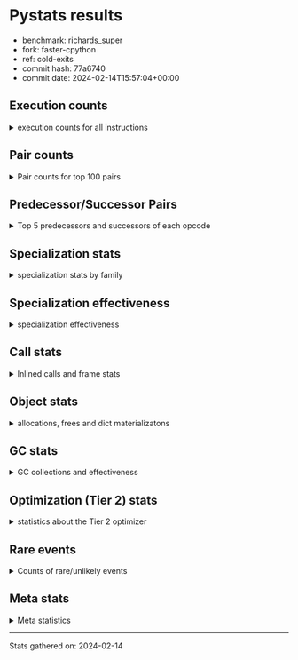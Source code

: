
# Pystats results

- benchmark: richards_super
- fork: faster-cpython
- ref: cold-exits
- commit hash: 77a6740
- commit date: 2024-02-14T15:57:04+00:00

## Execution counts

<details>
<summary> execution counts for all instructions </summary>

|Name | Count | Self | Cumulative | Miss ratio | 
|---|---:|---:|---:|---:|
| LOAD_FAST | 260,565,240 | 23.5% | 23.5% |  |
| LOAD_ATTR_INSTANCE_VALUE | 95,806,260 | 8.6% | 32.1% | 24.4% |
| RETURN_VALUE | 72,656,880 | 6.6% | 38.7% |  |
| STORE_ATTR_INSTANCE_VALUE | 69,097,100 | 6.2% | 44.9% | 22.7% |
| STORE_FAST | 59,137,040 | 5.3% | 50.2% |  |
| LOAD_CONST | 52,529,200 | 4.7% | 55.0% |  |
| CALL_PY_EXACT_ARGS | 49,556,400 | 4.5% | 59.4% | 14.1% |
| RESUME_CHECK | 49,428,660 | 4.5% | 63.9% | 0.0% |
| LOAD_FAST_LOAD_FAST | 41,521,760 | 3.7% | 67.6% |  |
| LOAD_ATTR_METHOD_WITH_VALUES | 39,126,780 | 3.5% | 71.2% | 31.2% |
| TO_BOOL_BOOL | 35,256,480 | 3.2% | 74.3% |  |
| POP_JUMP_IF_NOT_NONE | 30,754,880 | 2.8% | 77.1% |  |
| LOAD_GLOBAL_MODULE | 30,724,060 | 2.8% | 79.9% |  |
| POP_JUMP_IF_FALSE | 25,038,220 | 2.3% | 82.1% |  |
| ENTER_EXECUTOR | 23,606,980 | 2.1% | 84.3% |  |
| LOAD_GLOBAL_BUILTIN | 21,053,720 | 1.9% | 86.2% |  |
| POP_TOP | 17,471,420 | 1.6% | 87.8% |  |
| POP_JUMP_IF_NONE | 15,922,800 | 1.4% | 89.2% |  |
| COMPARE_OP_INT | 13,016,100 | 1.2% | 90.4% |  |
| RETURN_CONST | 10,531,840 | 0.9% | 91.3% |  |
| LOAD_DEREF | 10,527,520 | 0.9% | 92.3% |  |
| COPY_FREE_VARS | 10,527,440 | 0.9% | 93.2% |  |
| POP_JUMP_IF_TRUE | 10,527,340 | 0.9% | 94.2% |  |
| LOAD_SUPER_ATTR_METHOD | 10,527,200 | 0.9% | 95.1% |  |
| CALL_ISINSTANCE | 10,526,320 | 0.9% | 96.1% |  |
| COPY | 7,986,360 | 0.7% | 96.8% |  |
| SWAP | 7,980,560 | 0.7% | 97.5% |  |
| BINARY_OP_ADD_INT | 7,412,020 | 0.7% | 98.2% |  |
| BINARY_SUBSCR_LIST_INT | 6,807,160 | 0.6% | 98.8% |  |
| JUMP_FORWARD | 4,279,760 | 0.4% | 99.2% |  |
| BINARY_OP | 4,001,820 | 0.4% | 99.5% |  |
| BINARY_OP_SUBTRACT_INT | 1,944,640 | 0.2% | 99.7% |  |
| NOP | 1,859,120 | 0.2% | 99.9% |  |
| FOR_ITER_RANGE | 745,380 | 0.1% | 99.9% |  |
| GET_ITER | 372,560 | 0.0% | 100.0% |  |
| STORE_SUBSCR_LIST_INT | 345,600 | 0.0% | 100.0% |  |
| STORE_ATTR | 4,880 | 0.0% | 100.0% |  |
| LOAD_ATTR | 3,680 | 0.0% | 100.0% |  |
| LOAD_GLOBAL | 3,680 | 0.0% | 100.0% |  |
| EXIT_INIT_CHECK | 3,640 | 0.0% | 100.0% |  |
| CALL_ALLOC_AND_ENTER_INIT | 3,640 | 0.0% | 100.0% |  |
| CALL | 3,540 | 0.0% | 100.0% |  |
| UNARY_NOT | 2,640 | 0.0% | 100.0% |  |
| BUILD_LIST | 1,280 | 0.0% | 100.0% |  |
| JUMP_BACKWARD | 1,000 | 0.0% | 100.0% |  |
| RESUME | 760 | 0.0% | 100.0% | 2.6% |
| INTERPRETER_EXIT | 680 | 0.0% | 100.0% |  |
| TO_BOOL | 600 | 0.0% | 100.0% |  |
| PUSH_NULL | 480 | 0.0% | 100.0% |  |
| EXTENDED_ARG | 480 | 0.0% | 100.0% |  |
| COMPARE_OP | 440 | 0.0% | 100.0% |  |
| LOAD_SUPER_ATTR | 320 | 0.0% | 100.0% |  |
| CALL_BUILTIN_CLASS | 200 | 0.0% | 100.0% |  |
| FOR_ITER | 120 | 0.0% | 100.0% |  |
| LOAD_ATTR_MODULE | 120 | 0.0% | 100.0% |  |
| BINARY_SUBSCR | 80 | 0.0% | 100.0% |  |
| STORE_SUBSCR | 80 | 0.0% | 100.0% |  |
| CALL_FUNCTION_EX | 80 | 0.0% | 100.0% |  |
| BINARY_OP_SUBTRACT_FLOAT | 60 | 0.0% | 100.0% |  |


</details>

## Pair counts

<details>
<summary> Pair counts for top 100 pairs </summary>

|Pair | Count | Self | Cumulative | 
|---|---:|---:|---:|
| LOAD_FAST LOAD_ATTR_INSTANCE_VALUE | 61,953,020 | 5.6% | 5.6% |
| LOAD_FAST STORE_ATTR_INSTANCE_VALUE | 44,072,280 | 4.0% | 9.6% |
| STORE_FAST LOAD_FAST | 42,916,240 | 3.9% | 13.4% |
| STORE_ATTR_INSTANCE_VALUE LOAD_FAST | 40,645,900 | 3.7% | 17.1% |
| CALL_PY_EXACT_ARGS RESUME_CHECK | 38,897,760 | 3.5% | 20.6% |
| LOAD_FAST LOAD_ATTR_METHOD_WITH_VALUES | 38,894,480 | 3.5% | 24.1% |
| LOAD_CONST LOAD_FAST | 29,136,280 | 2.6% | 26.7% |
| POP_JUMP_IF_NOT_NONE LOAD_FAST | 25,419,040 | 2.3% | 29.0% |
| RETURN_VALUE RETURN_VALUE | 24,772,160 | 2.2% | 31.3% |
| LOAD_FAST POP_JUMP_IF_NOT_NONE | 23,315,520 | 2.1% | 33.4% |
| RETURN_VALUE TO_BOOL_BOOL | 23,232,920 | 2.1% | 35.5% |
| RESUME_CHECK LOAD_FAST | 21,431,600 | 1.9% | 37.4% |
| LOAD_FAST RETURN_VALUE | 21,297,360 | 1.9% | 39.3% |
| LOAD_ATTR_INSTANCE_VALUE LOAD_FAST | 20,414,220 | 1.8% | 41.1% |
| LOAD_ATTR_INSTANCE_VALUE STORE_FAST | 18,217,500 | 1.6% | 42.8% |
| LOAD_ATTR_INSTANCE_VALUE CALL_PY_EXACT_ARGS | 17,463,800 | 1.6% | 44.4% |
| LOAD_FAST_LOAD_FAST STORE_ATTR_INSTANCE_VALUE | 16,746,520 | 1.5% | 45.9% |
| LOAD_FAST POP_JUMP_IF_NONE | 15,922,800 | 1.4% | 47.3% |
| RETURN_VALUE STORE_FAST | 15,846,720 | 1.4% | 48.7% |
| POP_JUMP_IF_FALSE LOAD_FAST | 15,621,540 | 1.4% | 50.1% |
| STORE_ATTR_INSTANCE_VALUE LOAD_CONST | 15,387,440 | 1.4% | 51.5% |
| LOAD_ATTR_METHOD_WITH_VALUES LOAD_FAST_LOAD_FAST | 14,245,720 | 1.3% | 52.8% |
| LOAD_FAST_LOAD_FAST CALL_PY_EXACT_ARGS | 14,245,680 | 1.3% | 54.1% |
| LOAD_ATTR_METHOD_WITH_VALUES LOAD_FAST | 14,116,900 | 1.3% | 55.4% |
| LOAD_FAST LOAD_GLOBAL_MODULE | 13,778,720 | 1.2% | 56.6% |
| ENTER_EXECUTOR RETURN_VALUE | 13,647,600 | 1.2% | 57.8% |
| POP_TOP LOAD_FAST | 13,376,780 | 1.2% | 59.1% |
| COMPARE_OP_INT POP_JUMP_IF_FALSE | 13,016,100 | 1.2% | 60.2% |
| LOAD_ATTR_INSTANCE_VALUE RETURN_VALUE | 12,932,920 | 1.2% | 61.4% |
| TO_BOOL_BOOL ENTER_EXECUTOR | 12,705,500 | 1.1% | 62.5% |
| LOAD_ATTR_INSTANCE_VALUE LOAD_CONST | 12,351,780 | 1.1% | 63.7% |
| LOAD_FAST STORE_FAST | 12,201,120 | 1.1% | 64.8% |
| TO_BOOL_BOOL POP_JUMP_IF_FALSE | 12,021,140 | 1.1% | 65.8% |
| RESUME_CHECK LOAD_CONST | 10,660,440 | 1.0% | 66.8% |
| STORE_ATTR_INSTANCE_VALUE RETURN_CONST | 10,530,200 | 0.9% | 67.7% |
| RESUME_CHECK LOAD_FAST_LOAD_FAST | 10,527,640 | 0.9% | 68.7% |
| RETURN_CONST POP_TOP | 10,527,520 | 0.9% | 69.6% |
| LOAD_DEREF LOAD_FAST | 10,527,360 | 0.9% | 70.6% |
| COPY_FREE_VARS RESUME_CHECK | 10,527,260 | 0.9% | 71.5% |
| POP_JUMP_IF_NONE ENTER_EXECUTOR | 10,527,240 | 0.9% | 72.5% |
| TO_BOOL_BOOL POP_JUMP_IF_TRUE | 10,527,240 | 0.9% | 73.4% |
| LOAD_GLOBAL_BUILTIN LOAD_DEREF | 10,527,200 | 0.9% | 74.4% |
| LOAD_SUPER_ATTR_METHOD LOAD_FAST_LOAD_FAST | 10,527,060 | 0.9% | 75.3% |
| LOAD_FAST LOAD_SUPER_ATTR_METHOD | 10,527,040 | 0.9% | 76.3% |
| LOAD_GLOBAL_BUILTIN LOAD_FAST | 10,526,520 | 0.9% | 77.2% |
| CALL_PY_EXACT_ARGS COPY_FREE_VARS | 10,526,380 | 0.9% | 78.2% |
| LOAD_FAST_LOAD_FAST LOAD_ATTR_INSTANCE_VALUE | 10,526,360 | 0.9% | 79.1% |
| POP_JUMP_IF_TRUE LOAD_GLOBAL_BUILTIN | 10,526,240 | 0.9% | 80.1% |
| STORE_FAST LOAD_GLOBAL_BUILTIN | 10,526,240 | 0.9% | 81.0% |
| CALL_ISINSTANCE TO_BOOL_BOOL | 10,526,240 | 0.9% | 82.0% |
| LOAD_GLOBAL_MODULE CALL_ISINSTANCE | 10,526,240 | 0.9% | 82.9% |
| ENTER_EXECUTOR LOAD_ATTR_INSTANCE_VALUE | 9,583,060 | 0.9% | 83.8% |
| LOAD_ATTR_METHOD_WITH_VALUES CALL_PY_EXACT_ARGS | 8,933,980 | 0.8% | 84.6% |
| COPY LOAD_ATTR_INSTANCE_VALUE | 7,980,360 | 0.7% | 85.3% |
| SWAP STORE_ATTR_INSTANCE_VALUE | 7,980,360 | 0.7% | 86.0% |
| LOAD_ATTR_INSTANCE_VALUE POP_JUMP_IF_NOT_NONE | 7,439,320 | 0.7% | 86.7% |
| LOAD_FAST CALL_PY_EXACT_ARGS | 7,179,920 | 0.6% | 87.4% |
| LOAD_CONST BINARY_OP_ADD_INT | 7,067,280 | 0.6% | 88.0% |
| RETURN_VALUE POP_TOP | 6,939,080 | 0.6% | 88.6% |
| RESUME_CHECK LOAD_GLOBAL_MODULE | 6,807,840 | 0.6% | 89.2% |
| LOAD_FAST BINARY_SUBSCR_LIST_INT | 6,807,120 | 0.6% | 89.8% |
| POP_JUMP_IF_FALSE LOAD_CONST | 6,806,700 | 0.6% | 90.5% |
| LOAD_CONST STORE_FAST | 6,806,560 | 0.6% | 91.1% |
| BINARY_OP_ADD_INT SWAP | 5,579,380 | 0.5% | 91.6% |
| LOAD_GLOBAL_MODULE COMPARE_OP_INT | 5,482,120 | 0.5% | 92.1% |
| LOAD_GLOBAL_MODULE LOAD_ATTR_INSTANCE_VALUE | 5,321,360 | 0.5% | 92.6% |
| BINARY_SUBSCR_LIST_INT STORE_FAST | 5,319,180 | 0.5% | 93.0% |
| LOAD_GLOBAL_MODULE COPY | 5,206,840 | 0.5% | 93.5% |
| JUMP_FORWARD LOAD_FAST | 4,093,520 | 0.4% | 93.9% |
| POP_TOP JUMP_FORWARD | 4,092,320 | 0.4% | 94.2% |
| LOAD_CONST BINARY_OP | 3,998,640 | 0.4% | 94.6% |
| LOAD_ATTR_INSTANCE_VALUE COMPARE_OP_INT | 3,961,200 | 0.4% | 95.0% |
| POP_JUMP_IF_NOT_NONE LOAD_FAST_LOAD_FAST | 3,848,800 | 0.3% | 95.3% |
| POP_JUMP_IF_NONE LOAD_FAST | 3,774,720 | 0.3% | 95.6% |
| STORE_FAST LOAD_GLOBAL_MODULE | 3,720,400 | 0.3% | 96.0% |
| LOAD_CONST COMPARE_OP_INT | 3,572,560 | 0.3% | 96.3% |
| LOAD_FAST COPY | 2,773,680 | 0.3% | 96.6% |
| BINARY_OP LOAD_CONST | 2,398,580 | 0.2% | 96.8% |
| LOAD_ATTR_INSTANCE_VALUE LOAD_GLOBAL_MODULE | 2,232,560 | 0.2% | 97.0% |
| LOAD_CONST BINARY_OP_SUBTRACT_INT | 1,944,600 | 0.2% | 97.1% |
| RETURN_VALUE LOAD_FAST | 1,863,200 | 0.2% | 97.3% |
| STORE_ATTR_INSTANCE_VALUE LOAD_GLOBAL_MODULE | 1,860,300 | 0.2% | 97.5% |
| NOP LOAD_FAST | 1,859,040 | 0.2% | 97.6% |
| POP_JUMP_IF_FALSE NOP | 1,859,040 | 0.2% | 97.8% |
| POP_JUMP_IF_NONE LOAD_FAST_LOAD_FAST | 1,620,320 | 0.1% | 98.0% |
| STORE_FAST LOAD_CONST | 1,600,000 | 0.1% | 98.1% |
| BINARY_OP_SUBTRACT_INT SWAP | 1,599,980 | 0.1% | 98.2% |
| LOAD_GLOBAL_MODULE CALL_PY_EXACT_ARGS | 1,599,880 | 0.1% | 98.4% |
| LOAD_ATTR_METHOD_WITH_VALUES LOAD_GLOBAL_MODULE | 1,599,760 | 0.1% | 98.5% |
| LOAD_GLOBAL_MODULE TO_BOOL_BOOL | 1,488,820 | 0.1% | 98.7% |
| LOAD_FAST LOAD_CONST | 1,488,400 | 0.1% | 98.8% |
| BINARY_OP_ADD_INT LOAD_FAST | 1,487,980 | 0.1% | 98.9% |
| BINARY_SUBSCR_LIST_INT LOAD_FAST | 1,487,980 | 0.1% | 99.1% |
| POP_JUMP_IF_NOT_NONE LOAD_CONST | 1,487,040 | 0.1% | 99.2% |
| BINARY_OP SWAP | 801,200 | 0.1% | 99.3% |
| BINARY_OP LOAD_FAST | 800,040 | 0.1% | 99.4% |
| POP_JUMP_IF_FALSE LOAD_GLOBAL_MODULE | 717,460 | 0.1% | 99.4% |
| LOAD_ATTR_INSTANCE_VALUE LOAD_ATTR_INSTANCE_VALUE | 441,000 | 0.0% | 99.5% |
| STORE_ATTR_INSTANCE_VALUE LOAD_FAST_LOAD_FAST | 377,780 | 0.0% | 99.5% |
| FOR_ITER_RANGE STORE_FAST | 372,820 | 0.0% | 99.5% |


</details>

## Predecessor/Successor Pairs

<details>
<summary> Top 5 predecessors and successors of each opcode </summary>

### CACHE

<details>
<summary> Successors and predecessors for CACHE </summary>

|Successors | Count | Percentage | 
|---|---:|---:|
| RESUME_CHECK | 420 | 61.8% |
| RESUME | 140 | 20.6% |
| COPY_FREE_VARS | 120 | 17.6% |


</details>

### BINARY_SUBSCR

<details>
<summary> Successors and predecessors for BINARY_SUBSCR </summary>

|Predecessors | Count | Percentage | 
|---|---:|---:|
| LOAD_FAST | 80 | 100.0% |

|Successors | Count | Percentage | 
|---|---:|---:|
| BINARY_SUBSCR_LIST_INT | 40 | 50.0% |
| LOAD_FAST | 20 | 25.0% |
| STORE_FAST | 20 | 25.0% |


</details>

### EXIT_INIT_CHECK

<details>
<summary> Successors and predecessors for EXIT_INIT_CHECK </summary>

|Predecessors | Count | Percentage | 
|---|---:|---:|
| RETURN_CONST | 3,640 | 100.0% |

|Successors | Count | Percentage | 
|---|---:|---:|
| RETURN_VALUE | 3,640 | 100.0% |


</details>

### GET_ITER

<details>
<summary> Successors and predecessors for GET_ITER </summary>

|Predecessors | Count | Percentage | 
|---|---:|---:|
| LOAD_GLOBAL_MODULE | 372,300 | 99.9% |
| CALL_BUILTIN_CLASS | 140 | 0.0% |
| LOAD_FAST | 80 | 0.0% |
| CALL | 20 | 0.0% |
| LOAD_GLOBAL | 20 | 0.0% |

|Successors | Count | Percentage | 
|---|---:|---:|
| FOR_ITER_RANGE | 372,360 | 99.9% |
| EXTENDED_ARG | 160 | 0.0% |
| FOR_ITER | 40 | 0.0% |


</details>

### INTERPRETER_EXIT

<details>
<summary> Successors and predecessors for INTERPRETER_EXIT </summary>

|Predecessors | Count | Percentage | 
|---|---:|---:|
| RETURN_CONST | 680 | 100.0% |


</details>

### NOP

<details>
<summary> Successors and predecessors for NOP </summary>

|Predecessors | Count | Percentage | 
|---|---:|---:|
| POP_JUMP_IF_FALSE | 1,859,040 | 100.0% |
| POP_TOP | 80 | 0.0% |

|Successors | Count | Percentage | 
|---|---:|---:|
| LOAD_FAST | 1,859,040 | 100.0% |
| LOAD_DEREF | 80 | 0.0% |


</details>

### POP_TOP

<details>
<summary> Successors and predecessors for POP_TOP </summary>

|Predecessors | Count | Percentage | 
|---|---:|---:|
| RETURN_CONST | 10,527,520 | 60.3% |
| RETURN_VALUE | 6,939,080 | 39.7% |
| POP_JUMP_IF_FALSE | 3,240 | 0.0% |
| POP_JUMP_IF_TRUE | 920 | 0.0% |
| CALL | 360 | 0.0% |

|Successors | Count | Percentage | 
|---|---:|---:|
| LOAD_FAST | 13,376,780 | 76.6% |
| JUMP_FORWARD | 4,092,320 | 23.4% |
| RETURN_CONST | 960 | 0.0% |
| LOAD_GLOBAL_MODULE | 720 | 0.0% |
| LOAD_GLOBAL | 240 | 0.0% |


</details>

### PUSH_NULL

<details>
<summary> Successors and predecessors for PUSH_NULL </summary>

|Predecessors | Count | Percentage | 
|---|---:|---:|
| LOAD_FAST | 320 | 66.7% |
| LOAD_DEREF | 80 | 16.7% |
| LOAD_ATTR_MODULE | 60 | 12.5% |
| LOAD_ATTR | 20 | 4.2% |

|Successors | Count | Percentage | 
|---|---:|---:|
| CALL | 400 | 83.3% |
| LOAD_FAST | 80 | 16.7% |


</details>

### RETURN_VALUE

<details>
<summary> Successors and predecessors for RETURN_VALUE </summary>

|Predecessors | Count | Percentage | 
|---|---:|---:|
| RETURN_VALUE | 24,772,160 | 34.1% |
| LOAD_FAST | 21,297,360 | 29.3% |
| ENTER_EXECUTOR | 13,647,600 | 18.8% |
| LOAD_ATTR_INSTANCE_VALUE | 12,932,920 | 17.8% |
| EXIT_INIT_CHECK | 3,640 | 0.0% |

|Successors | Count | Percentage | 
|---|---:|---:|
| RETURN_VALUE | 24,772,160 | 34.1% |
| TO_BOOL_BOOL | 23,232,920 | 32.0% |
| STORE_FAST | 15,846,720 | 21.8% |
| POP_TOP | 6,939,080 | 9.6% |
| LOAD_FAST | 1,863,200 | 2.6% |


</details>

### STORE_SUBSCR

<details>
<summary> Successors and predecessors for STORE_SUBSCR </summary>

|Predecessors | Count | Percentage | 
|---|---:|---:|
| LOAD_FAST | 80 | 100.0% |

|Successors | Count | Percentage | 
|---|---:|---:|
| STORE_SUBSCR_LIST_INT | 40 | 50.0% |
| JUMP_BACKWARD | 20 | 25.0% |
| LOAD_CONST | 20 | 25.0% |


</details>

### TO_BOOL

<details>
<summary> Successors and predecessors for TO_BOOL </summary>

|Predecessors | Count | Percentage | 
|---|---:|---:|
| COPY | 160 | 26.7% |
| RETURN_VALUE | 80 | 13.3% |
| CALL | 80 | 13.3% |
| CALL_ISINSTANCE | 80 | 13.3% |
| LOAD_GLOBAL | 60 | 10.0% |

|Successors | Count | Percentage | 
|---|---:|---:|
| TO_BOOL_BOOL | 300 | 50.0% |
| POP_JUMP_IF_FALSE | 160 | 26.7% |
| POP_JUMP_IF_TRUE | 100 | 16.7% |
| UNARY_NOT | 40 | 6.7% |


</details>

### UNARY_NOT

<details>
<summary> Successors and predecessors for UNARY_NOT </summary>

|Predecessors | Count | Percentage | 
|---|---:|---:|
| TO_BOOL_BOOL | 2,600 | 98.5% |
| TO_BOOL | 40 | 1.5% |

|Successors | Count | Percentage | 
|---|---:|---:|
| RETURN_VALUE | 1,420 | 53.8% |
| COPY | 1,220 | 46.2% |


</details>

### BINARY_OP

<details>
<summary> Successors and predecessors for BINARY_OP </summary>

|Predecessors | Count | Percentage | 
|---|---:|---:|
| LOAD_CONST | 3,998,640 | 99.9% |
| BINARY_OP | 1,820 | 0.0% |
| LOAD_GLOBAL_MODULE | 1,260 | 0.0% |
| LOAD_FAST | 40 | 0.0% |
| LOAD_ATTR | 20 | 0.0% |

|Successors | Count | Percentage | 
|---|---:|---:|
| LOAD_CONST | 2,398,580 | 59.9% |
| SWAP | 801,200 | 20.0% |
| LOAD_FAST | 800,040 | 20.0% |
| BINARY_OP | 1,820 | 0.0% |
| BINARY_OP_ADD_INT | 100 | 0.0% |


</details>

### BUILD_LIST

<details>
<summary> Successors and predecessors for BUILD_LIST </summary>

|Predecessors | Count | Percentage | 
|---|---:|---:|
| LOAD_CONST | 1,280 | 100.0% |

|Successors | Count | Percentage | 
|---|---:|---:|
| LOAD_GLOBAL_MODULE | 1,240 | 96.9% |
| LOAD_GLOBAL | 40 | 3.1% |


</details>

### CALL

<details>
<summary> Successors and predecessors for CALL </summary>

|Predecessors | Count | Percentage | 
|---|---:|---:|
| LOAD_GLOBAL | 540 | 15.3% |
| LOAD_GLOBAL_MODULE | 540 | 15.3% |
| LOAD_ATTR | 500 | 14.1% |
| LOAD_FAST | 480 | 13.6% |
| PUSH_NULL | 400 | 11.3% |

|Successors | Count | Percentage | 
|---|---:|---:|
| CALL_PY_EXACT_ARGS | 880 | 24.9% |
| CALL_ALLOC_AND_ENTER_INIT | 520 | 14.7% |
| RESUME | 440 | 12.4% |
| RESUME_CHECK | 420 | 11.9% |
| POP_TOP | 360 | 10.2% |


</details>

### CALL_FUNCTION_EX

<details>
<summary> Successors and predecessors for CALL_FUNCTION_EX </summary>

|Predecessors | Count | Percentage | 
|---|---:|---:|
| LOAD_FAST | 80 | 100.0% |

|Successors | Count | Percentage | 
|---|---:|---:|
| COPY_FREE_VARS | 80 | 100.0% |


</details>

### COMPARE_OP

<details>
<summary> Successors and predecessors for COMPARE_OP </summary>

|Predecessors | Count | Percentage | 
|---|---:|---:|
| LOAD_CONST | 240 | 54.5% |
| LOAD_GLOBAL | 60 | 13.6% |
| LOAD_GLOBAL_MODULE | 60 | 13.6% |
| LOAD_ATTR | 40 | 9.1% |
| LOAD_ATTR_INSTANCE_VALUE | 40 | 9.1% |

|Successors | Count | Percentage | 
|---|---:|---:|
| POP_JUMP_IF_FALSE | 220 | 50.0% |
| COMPARE_OP_INT | 220 | 50.0% |


</details>

### COPY

<details>
<summary> Successors and predecessors for COPY </summary>

|Predecessors | Count | Percentage | 
|---|---:|---:|
| LOAD_GLOBAL_MODULE | 5,206,840 | 65.2% |
| LOAD_FAST | 2,773,680 | 34.7% |
| LOAD_ATTR_INSTANCE_VALUE | 4,520 | 0.1% |
| UNARY_NOT | 1,220 | 0.0% |
| LOAD_ATTR | 60 | 0.0% |

|Successors | Count | Percentage | 
|---|---:|---:|
| LOAD_ATTR_INSTANCE_VALUE | 7,980,360 | 99.9% |
| TO_BOOL_BOOL | 5,640 | 0.1% |
| LOAD_ATTR | 200 | 0.0% |
| TO_BOOL | 160 | 0.0% |


</details>

### COPY_FREE_VARS

<details>
<summary> Successors and predecessors for COPY_FREE_VARS </summary>

|Predecessors | Count | Percentage | 
|---|---:|---:|
| CALL_PY_EXACT_ARGS | 10,526,380 | 100.0% |
| CALL_ALLOC_AND_ENTER_INIT | 840 | 0.0% |
| CACHE | 120 | 0.0% |
| CALL_FUNCTION_EX | 80 | 0.0% |
| CALL | 20 | 0.0% |

|Successors | Count | Percentage | 
|---|---:|---:|
| RESUME_CHECK | 10,527,260 | 100.0% |
| RESUME | 180 | 0.0% |


</details>

### ENTER_EXECUTOR

<details>
<summary> Successors and predecessors for ENTER_EXECUTOR </summary>

|Predecessors | Count | Percentage | 
|---|---:|---:|
| TO_BOOL_BOOL | 12,705,500 | 53.8% |
| POP_JUMP_IF_NONE | 10,527,240 | 44.6% |
| STORE_SUBSCR_LIST_INT | 344,340 | 1.5% |
| POP_JUMP_IF_FALSE | 28,180 | 0.1% |
| ENTER_EXECUTOR | 1,580 | 0.0% |

|Successors | Count | Percentage | 
|---|---:|---:|
| RETURN_VALUE | 13,647,600 | 57.8% |
| LOAD_ATTR_INSTANCE_VALUE | 9,583,060 | 40.6% |
| FOR_ITER_RANGE | 372,220 | 1.6% |
| ENTER_EXECUTOR | 1,580 | 0.0% |
| LOAD_ATTR_METHOD_WITH_VALUES | 880 | 0.0% |


</details>

### EXTENDED_ARG

<details>
<summary> Successors and predecessors for EXTENDED_ARG </summary>

|Predecessors | Count | Percentage | 
|---|---:|---:|
| GET_ITER | 160 | 33.3% |
| JUMP_BACKWARD | 160 | 33.3% |
| POP_JUMP_IF_FALSE | 160 | 33.3% |

|Successors | Count | Percentage | 
|---|---:|---:|
| FOR_ITER_RANGE | 280 | 58.3% |
| JUMP_BACKWARD | 160 | 33.3% |
| FOR_ITER | 40 | 8.3% |


</details>

### FOR_ITER

<details>
<summary> Successors and predecessors for FOR_ITER </summary>

|Predecessors | Count | Percentage | 
|---|---:|---:|
| GET_ITER | 40 | 33.3% |
| EXTENDED_ARG | 40 | 33.3% |
| JUMP_BACKWARD | 40 | 33.3% |

|Successors | Count | Percentage | 
|---|---:|---:|
| STORE_FAST | 60 | 50.0% |
| FOR_ITER_RANGE | 60 | 50.0% |


</details>

### JUMP_BACKWARD

<details>
<summary> Successors and predecessors for JUMP_BACKWARD </summary>

|Predecessors | Count | Percentage | 
|---|---:|---:|
| POP_JUMP_IF_NONE | 340 | 34.0% |
| STORE_SUBSCR_LIST_INT | 320 | 32.0% |
| POP_TOP | 160 | 16.0% |
| EXTENDED_ARG | 160 | 16.0% |
| STORE_SUBSCR | 20 | 2.0% |

|Successors | Count | Percentage | 
|---|---:|---:|
| FOR_ITER_RANGE | 460 | 46.0% |
| LOAD_GLOBAL_MODULE | 300 | 30.0% |
| EXTENDED_ARG | 160 | 16.0% |
| FOR_ITER | 40 | 4.0% |
| LOAD_GLOBAL | 20 | 2.0% |


</details>

### JUMP_FORWARD

<details>
<summary> Successors and predecessors for JUMP_FORWARD </summary>

|Predecessors | Count | Percentage | 
|---|---:|---:|
| POP_TOP | 4,092,320 | 95.6% |
| STORE_FAST | 187,440 | 4.4% |

|Successors | Count | Percentage | 
|---|---:|---:|
| LOAD_FAST | 4,093,520 | 95.6% |
| LOAD_FAST_LOAD_FAST | 186,240 | 4.4% |


</details>

### LOAD_ATTR

<details>
<summary> Successors and predecessors for LOAD_ATTR </summary>

|Predecessors | Count | Percentage | 
|---|---:|---:|
| LOAD_FAST | 2,880 | 78.3% |
| COPY | 200 | 5.4% |
| LOAD_GLOBAL | 160 | 4.3% |
| LOAD_GLOBAL_MODULE | 160 | 4.3% |
| RETURN_VALUE | 120 | 3.3% |

|Successors | Count | Percentage | 
|---|---:|---:|
| LOAD_ATTR_INSTANCE_VALUE | 1,100 | 29.9% |
| LOAD_ATTR_METHOD_WITH_VALUES | 700 | 19.0% |
| CALL | 500 | 13.6% |
| LOAD_FAST | 440 | 12.0% |
| LOAD_CONST | 220 | 6.0% |


</details>

### LOAD_CONST

<details>
<summary> Successors and predecessors for LOAD_CONST </summary>

|Predecessors | Count | Percentage | 
|---|---:|---:|
| STORE_ATTR_INSTANCE_VALUE | 15,387,440 | 29.3% |
| LOAD_ATTR_INSTANCE_VALUE | 12,351,780 | 23.5% |
| RESUME_CHECK | 10,660,440 | 20.3% |
| POP_JUMP_IF_FALSE | 6,806,700 | 13.0% |
| BINARY_OP | 2,398,580 | 4.6% |

|Successors | Count | Percentage | 
|---|---:|---:|
| LOAD_FAST | 29,136,280 | 55.5% |
| BINARY_OP_ADD_INT | 7,067,280 | 13.5% |
| STORE_FAST | 6,806,560 | 13.0% |
| BINARY_OP | 3,998,640 | 7.6% |
| COMPARE_OP_INT | 3,572,560 | 6.8% |


</details>

### LOAD_DEREF

<details>
<summary> Successors and predecessors for LOAD_DEREF </summary>

|Predecessors | Count | Percentage | 
|---|---:|---:|
| LOAD_GLOBAL_BUILTIN | 10,527,200 | 100.0% |
| LOAD_GLOBAL | 160 | 0.0% |
| NOP | 80 | 0.0% |
| STORE_FAST | 80 | 0.0% |

|Successors | Count | Percentage | 
|---|---:|---:|
| LOAD_FAST | 10,527,360 | 100.0% |
| PUSH_NULL | 80 | 0.0% |
| STORE_FAST | 80 | 0.0% |


</details>

### LOAD_FAST

<details>
<summary> Successors and predecessors for LOAD_FAST </summary>

|Predecessors | Count | Percentage | 
|---|---:|---:|
| STORE_FAST | 42,916,240 | 16.5% |
| STORE_ATTR_INSTANCE_VALUE | 40,645,900 | 15.6% |
| LOAD_CONST | 29,136,280 | 11.2% |
| POP_JUMP_IF_NOT_NONE | 25,419,040 | 9.8% |
| RESUME_CHECK | 21,431,600 | 8.2% |

|Successors | Count | Percentage | 
|---|---:|---:|
| LOAD_ATTR_INSTANCE_VALUE | 61,953,020 | 23.8% |
| STORE_ATTR_INSTANCE_VALUE | 44,072,280 | 16.9% |
| LOAD_ATTR_METHOD_WITH_VALUES | 38,894,480 | 14.9% |
| POP_JUMP_IF_NOT_NONE | 23,315,520 | 8.9% |
| RETURN_VALUE | 21,297,360 | 8.2% |


</details>

### LOAD_FAST_LOAD_FAST

<details>
<summary> Successors and predecessors for LOAD_FAST_LOAD_FAST </summary>

|Predecessors | Count | Percentage | 
|---|---:|---:|
| LOAD_ATTR_METHOD_WITH_VALUES | 14,245,720 | 34.3% |
| RESUME_CHECK | 10,527,640 | 25.4% |
| LOAD_SUPER_ATTR_METHOD | 10,527,060 | 25.4% |
| POP_JUMP_IF_NOT_NONE | 3,848,800 | 9.3% |
| POP_JUMP_IF_NONE | 1,620,320 | 3.9% |

|Successors | Count | Percentage | 
|---|---:|---:|
| STORE_ATTR_INSTANCE_VALUE | 16,746,520 | 40.3% |
| CALL_PY_EXACT_ARGS | 14,245,680 | 34.3% |
| LOAD_ATTR_INSTANCE_VALUE | 10,526,360 | 25.4% |
| STORE_ATTR | 1,320 | 0.0% |
| LOAD_FAST | 800 | 0.0% |


</details>

### LOAD_GLOBAL

<details>
<summary> Successors and predecessors for LOAD_GLOBAL </summary>

|Predecessors | Count | Percentage | 
|---|---:|---:|
| LOAD_FAST | 640 | 17.4% |
| STORE_FAST | 560 | 15.2% |
| RETURN_VALUE | 280 | 7.6% |
| LOAD_CONST | 280 | 7.6% |
| POP_TOP | 240 | 6.5% |

|Successors | Count | Percentage | 
|---|---:|---:|
| LOAD_GLOBAL_MODULE | 1,560 | 42.4% |
| CALL | 540 | 14.7% |
| LOAD_GLOBAL_BUILTIN | 280 | 7.6% |
| LOAD_FAST | 260 | 7.1% |
| LOAD_GLOBAL | 240 | 6.5% |


</details>

### LOAD_SUPER_ATTR

<details>
<summary> Successors and predecessors for LOAD_SUPER_ATTR </summary>

|Predecessors | Count | Percentage | 
|---|---:|---:|
| LOAD_FAST | 320 | 100.0% |

|Successors | Count | Percentage | 
|---|---:|---:|
| LOAD_SUPER_ATTR_METHOD | 160 | 50.0% |
| LOAD_FAST_LOAD_FAST | 140 | 43.8% |
| LOAD_FAST | 20 | 6.2% |


</details>

### POP_JUMP_IF_FALSE

<details>
<summary> Successors and predecessors for POP_JUMP_IF_FALSE </summary>

|Predecessors | Count | Percentage | 
|---|---:|---:|
| COMPARE_OP_INT | 13,016,100 | 52.0% |
| TO_BOOL_BOOL | 12,021,140 | 48.0% |
| ENTER_EXECUTOR | 600 | 0.0% |
| COMPARE_OP | 220 | 0.0% |
| TO_BOOL | 160 | 0.0% |

|Successors | Count | Percentage | 
|---|---:|---:|
| LOAD_FAST | 15,621,540 | 62.4% |
| LOAD_CONST | 6,806,700 | 27.2% |
| NOP | 1,859,040 | 7.4% |
| LOAD_GLOBAL_MODULE | 717,460 | 2.9% |
| ENTER_EXECUTOR | 28,180 | 0.1% |


</details>

### POP_JUMP_IF_NONE

<details>
<summary> Successors and predecessors for POP_JUMP_IF_NONE </summary>

|Predecessors | Count | Percentage | 
|---|---:|---:|
| LOAD_FAST | 15,922,800 | 100.0% |

|Successors | Count | Percentage | 
|---|---:|---:|
| ENTER_EXECUTOR | 10,527,240 | 66.1% |
| LOAD_FAST | 3,774,720 | 23.7% |
| LOAD_FAST_LOAD_FAST | 1,620,320 | 10.2% |
| JUMP_BACKWARD | 340 | 0.0% |
| LOAD_GLOBAL_MODULE | 140 | 0.0% |


</details>

### POP_JUMP_IF_NOT_NONE

<details>
<summary> Successors and predecessors for POP_JUMP_IF_NOT_NONE </summary>

|Predecessors | Count | Percentage | 
|---|---:|---:|
| LOAD_FAST | 23,315,520 | 75.8% |
| LOAD_ATTR_INSTANCE_VALUE | 7,439,320 | 24.2% |
| LOAD_ATTR | 40 | 0.0% |

|Successors | Count | Percentage | 
|---|---:|---:|
| LOAD_FAST | 25,419,040 | 82.7% |
| LOAD_FAST_LOAD_FAST | 3,848,800 | 12.5% |
| LOAD_CONST | 1,487,040 | 4.8% |


</details>

### POP_JUMP_IF_TRUE

<details>
<summary> Successors and predecessors for POP_JUMP_IF_TRUE </summary>

|Predecessors | Count | Percentage | 
|---|---:|---:|
| TO_BOOL_BOOL | 10,527,240 | 100.0% |
| TO_BOOL | 100 | 0.0% |

|Successors | Count | Percentage | 
|---|---:|---:|
| LOAD_GLOBAL_BUILTIN | 10,526,240 | 100.0% |
| POP_TOP | 920 | 0.0% |
| LOAD_GLOBAL | 160 | 0.0% |
| RETURN_VALUE | 20 | 0.0% |


</details>

### RETURN_CONST

<details>
<summary> Successors and predecessors for RETURN_CONST </summary>

|Predecessors | Count | Percentage | 
|---|---:|---:|
| STORE_ATTR_INSTANCE_VALUE | 10,530,200 | 100.0% |
| POP_TOP | 960 | 0.0% |
| STORE_ATTR | 360 | 0.0% |
| FOR_ITER_RANGE | 160 | 0.0% |
| ENTER_EXECUTOR | 140 | 0.0% |

|Successors | Count | Percentage | 
|---|---:|---:|
| POP_TOP | 10,527,520 | 100.0% |
| EXIT_INIT_CHECK | 3,640 | 0.0% |
| INTERPRETER_EXIT | 680 | 0.0% |


</details>

### STORE_ATTR

<details>
<summary> Successors and predecessors for STORE_ATTR </summary>

|Predecessors | Count | Percentage | 
|---|---:|---:|
| LOAD_FAST | 2,880 | 59.0% |
| LOAD_FAST_LOAD_FAST | 1,320 | 27.0% |
| STORE_ATTR | 360 | 7.4% |
| SWAP | 200 | 4.1% |
| LOAD_GLOBAL | 60 | 1.2% |

|Successors | Count | Percentage | 
|---|---:|---:|
| LOAD_FAST | 1,380 | 28.3% |
| STORE_ATTR_INSTANCE_VALUE | 1,360 | 27.9% |
| LOAD_FAST_LOAD_FAST | 940 | 19.3% |
| LOAD_CONST | 400 | 8.2% |
| RETURN_CONST | 360 | 7.4% |


</details>

### STORE_FAST

<details>
<summary> Successors and predecessors for STORE_FAST </summary>

|Predecessors | Count | Percentage | 
|---|---:|---:|
| LOAD_ATTR_INSTANCE_VALUE | 18,217,500 | 30.8% |
| RETURN_VALUE | 15,846,720 | 26.8% |
| LOAD_FAST | 12,201,120 | 20.6% |
| LOAD_CONST | 6,806,560 | 11.5% |
| BINARY_SUBSCR_LIST_INT | 5,319,180 | 9.0% |

|Successors | Count | Percentage | 
|---|---:|---:|
| LOAD_FAST | 42,916,240 | 72.6% |
| LOAD_GLOBAL_BUILTIN | 10,526,240 | 17.8% |
| LOAD_GLOBAL_MODULE | 3,720,400 | 6.3% |
| LOAD_CONST | 1,600,000 | 2.7% |
| JUMP_FORWARD | 187,440 | 0.3% |


</details>

### SWAP

<details>
<summary> Successors and predecessors for SWAP </summary>

|Predecessors | Count | Percentage | 
|---|---:|---:|
| BINARY_OP_ADD_INT | 5,579,380 | 69.9% |
| BINARY_OP_SUBTRACT_INT | 1,599,980 | 20.0% |
| BINARY_OP | 801,200 | 10.0% |

|Successors | Count | Percentage | 
|---|---:|---:|
| STORE_ATTR_INSTANCE_VALUE | 7,980,360 | 100.0% |
| STORE_ATTR | 200 | 0.0% |


</details>

### RESUME

<details>
<summary> Successors and predecessors for RESUME </summary>

|Predecessors | Count | Percentage | 
|---|---:|---:|
| CALL | 440 | 57.9% |
| COPY_FREE_VARS | 180 | 23.7% |
| CACHE | 140 | 18.4% |

|Successors | Count | Percentage | 
|---|---:|---:|
| LOAD_FAST | 300 | 39.5% |
| LOAD_GLOBAL | 220 | 28.9% |
| LOAD_CONST | 200 | 26.3% |
| LOAD_FAST_LOAD_FAST | 40 | 5.3% |


</details>

### BINARY_OP_ADD_INT

<details>
<summary> Successors and predecessors for BINARY_OP_ADD_INT </summary>

|Predecessors | Count | Percentage | 
|---|---:|---:|
| LOAD_CONST | 7,067,280 | 95.3% |
| LOAD_ATTR_INSTANCE_VALUE | 344,640 | 4.6% |
| BINARY_OP | 100 | 0.0% |

|Successors | Count | Percentage | 
|---|---:|---:|
| SWAP | 5,579,380 | 75.3% |
| LOAD_FAST | 1,487,980 | 20.1% |
| LOAD_CONST | 344,660 | 4.7% |


</details>

### BINARY_OP_SUBTRACT_FLOAT

<details>
<summary> Successors and predecessors for BINARY_OP_SUBTRACT_FLOAT </summary>

|Predecessors | Count | Percentage | 
|---|---:|---:|
| LOAD_FAST | 40 | 66.7% |
| BINARY_OP | 20 | 33.3% |

|Successors | Count | Percentage | 
|---|---:|---:|
| STORE_FAST | 60 | 100.0% |


</details>

### BINARY_OP_SUBTRACT_INT

<details>
<summary> Successors and predecessors for BINARY_OP_SUBTRACT_INT </summary>

|Predecessors | Count | Percentage | 
|---|---:|---:|
| LOAD_CONST | 1,944,600 | 100.0% |
| BINARY_OP | 40 | 0.0% |

|Successors | Count | Percentage | 
|---|---:|---:|
| SWAP | 1,599,980 | 82.3% |
| LOAD_FAST | 344,660 | 17.7% |


</details>

### BINARY_SUBSCR_LIST_INT

<details>
<summary> Successors and predecessors for BINARY_SUBSCR_LIST_INT </summary>

|Predecessors | Count | Percentage | 
|---|---:|---:|
| LOAD_FAST | 6,807,120 | 100.0% |
| BINARY_SUBSCR | 40 | 0.0% |

|Successors | Count | Percentage | 
|---|---:|---:|
| STORE_FAST | 5,319,180 | 78.1% |
| LOAD_FAST | 1,487,980 | 21.9% |


</details>

### CALL_ALLOC_AND_ENTER_INIT

<details>
<summary> Successors and predecessors for CALL_ALLOC_AND_ENTER_INIT </summary>

|Predecessors | Count | Percentage | 
|---|---:|---:|
| LOAD_GLOBAL_MODULE | 2,400 | 65.9% |
| RETURN_VALUE | 720 | 19.8% |
| CALL | 520 | 14.3% |

|Successors | Count | Percentage | 
|---|---:|---:|
| RESUME_CHECK | 2,800 | 76.9% |
| COPY_FREE_VARS | 840 | 23.1% |


</details>

### CALL_BUILTIN_CLASS

<details>
<summary> Successors and predecessors for CALL_BUILTIN_CLASS </summary>

|Predecessors | Count | Percentage | 
|---|---:|---:|
| LOAD_FAST | 160 | 80.0% |
| CALL | 40 | 20.0% |

|Successors | Count | Percentage | 
|---|---:|---:|
| GET_ITER | 140 | 70.0% |
| STORE_FAST | 60 | 30.0% |


</details>

### CALL_ISINSTANCE

<details>
<summary> Successors and predecessors for CALL_ISINSTANCE </summary>

|Predecessors | Count | Percentage | 
|---|---:|---:|
| LOAD_GLOBAL_MODULE | 10,526,240 | 100.0% |
| CALL | 80 | 0.0% |

|Successors | Count | Percentage | 
|---|---:|---:|
| TO_BOOL_BOOL | 10,526,240 | 100.0% |
| TO_BOOL | 80 | 0.0% |


</details>

### CALL_PY_EXACT_ARGS

<details>
<summary> Successors and predecessors for CALL_PY_EXACT_ARGS </summary>

|Predecessors | Count | Percentage | 
|---|---:|---:|
| LOAD_ATTR_INSTANCE_VALUE | 17,463,800 | 35.2% |
| LOAD_FAST_LOAD_FAST | 14,245,680 | 28.7% |
| LOAD_ATTR_METHOD_WITH_VALUES | 8,933,980 | 18.0% |
| LOAD_FAST | 7,179,920 | 14.5% |
| LOAD_GLOBAL_MODULE | 1,599,880 | 3.2% |

|Successors | Count | Percentage | 
|---|---:|---:|
| RESUME_CHECK | 38,897,760 | 78.5% |
| COPY_FREE_VARS | 10,526,380 | 21.2% |
| CALL_PY_EXACT_ARGS | 132,260 | 0.3% |


</details>

### COMPARE_OP_INT

<details>
<summary> Successors and predecessors for COMPARE_OP_INT </summary>

|Predecessors | Count | Percentage | 
|---|---:|---:|
| LOAD_GLOBAL_MODULE | 5,482,120 | 42.1% |
| LOAD_ATTR_INSTANCE_VALUE | 3,961,200 | 30.4% |
| LOAD_CONST | 3,572,560 | 27.4% |
| COMPARE_OP | 220 | 0.0% |

|Successors | Count | Percentage | 
|---|---:|---:|
| POP_JUMP_IF_FALSE | 13,016,100 | 100.0% |


</details>

### FOR_ITER_RANGE

<details>
<summary> Successors and predecessors for FOR_ITER_RANGE </summary>

|Predecessors | Count | Percentage | 
|---|---:|---:|
| GET_ITER | 372,360 | 50.0% |
| ENTER_EXECUTOR | 372,220 | 49.9% |
| JUMP_BACKWARD | 460 | 0.1% |
| EXTENDED_ARG | 280 | 0.0% |
| FOR_ITER | 60 | 0.0% |

|Successors | Count | Percentage | 
|---|---:|---:|
| STORE_FAST | 372,820 | 50.0% |
| LOAD_FAST | 372,400 | 50.0% |
| RETURN_CONST | 160 | 0.0% |


</details>

### LOAD_ATTR_INSTANCE_VALUE

<details>
<summary> Successors and predecessors for LOAD_ATTR_INSTANCE_VALUE </summary>

|Predecessors | Count | Percentage | 
|---|---:|---:|
| LOAD_FAST | 61,953,020 | 64.7% |
| LOAD_FAST_LOAD_FAST | 10,526,360 | 11.0% |
| ENTER_EXECUTOR | 9,583,060 | 10.0% |
| COPY | 7,980,360 | 8.3% |
| LOAD_GLOBAL_MODULE | 5,321,360 | 5.6% |

|Successors | Count | Percentage | 
|---|---:|---:|
| LOAD_FAST | 20,414,220 | 21.3% |
| STORE_FAST | 18,217,500 | 19.0% |
| CALL_PY_EXACT_ARGS | 17,463,800 | 18.2% |
| RETURN_VALUE | 12,932,920 | 13.5% |
| LOAD_CONST | 12,351,780 | 12.9% |


</details>

### LOAD_ATTR_METHOD_WITH_VALUES

<details>
<summary> Successors and predecessors for LOAD_ATTR_METHOD_WITH_VALUES </summary>

|Predecessors | Count | Percentage | 
|---|---:|---:|
| LOAD_FAST | 38,894,480 | 99.4% |
| LOAD_ATTR_METHOD_WITH_VALUES | 229,980 | 0.6% |
| ENTER_EXECUTOR | 880 | 0.0% |
| RETURN_VALUE | 720 | 0.0% |
| LOAD_ATTR | 700 | 0.0% |

|Successors | Count | Percentage | 
|---|---:|---:|
| LOAD_FAST_LOAD_FAST | 14,245,720 | 36.4% |
| LOAD_FAST | 14,116,900 | 36.1% |
| CALL_PY_EXACT_ARGS | 8,933,980 | 22.8% |
| LOAD_GLOBAL_MODULE | 1,599,760 | 4.1% |
| LOAD_ATTR_METHOD_WITH_VALUES | 229,980 | 0.6% |


</details>

### LOAD_ATTR_MODULE

<details>
<summary> Successors and predecessors for LOAD_ATTR_MODULE </summary>

|Predecessors | Count | Percentage | 
|---|---:|---:|
| LOAD_GLOBAL_MODULE | 80 | 66.7% |
| LOAD_ATTR | 40 | 33.3% |

|Successors | Count | Percentage | 
|---|---:|---:|
| PUSH_NULL | 60 | 50.0% |
| STORE_FAST | 60 | 50.0% |


</details>

### LOAD_GLOBAL_BUILTIN

<details>
<summary> Successors and predecessors for LOAD_GLOBAL_BUILTIN </summary>

|Predecessors | Count | Percentage | 
|---|---:|---:|
| POP_JUMP_IF_TRUE | 10,526,240 | 50.0% |
| STORE_FAST | 10,526,240 | 50.0% |
| RESUME_CHECK | 920 | 0.0% |
| LOAD_GLOBAL | 280 | 0.0% |
| POP_JUMP_IF_FALSE | 40 | 0.0% |

|Successors | Count | Percentage | 
|---|---:|---:|
| LOAD_DEREF | 10,527,200 | 50.0% |
| LOAD_FAST | 10,526,520 | 50.0% |


</details>

### LOAD_GLOBAL_MODULE

<details>
<summary> Successors and predecessors for LOAD_GLOBAL_MODULE </summary>

|Predecessors | Count | Percentage | 
|---|---:|---:|
| LOAD_FAST | 13,778,720 | 44.8% |
| RESUME_CHECK | 6,807,840 | 22.2% |
| STORE_FAST | 3,720,400 | 12.1% |
| LOAD_ATTR_INSTANCE_VALUE | 2,232,560 | 7.3% |
| STORE_ATTR_INSTANCE_VALUE | 1,860,300 | 6.1% |

|Successors | Count | Percentage | 
|---|---:|---:|
| CALL_ISINSTANCE | 10,526,240 | 34.3% |
| COMPARE_OP_INT | 5,482,120 | 17.8% |
| LOAD_ATTR_INSTANCE_VALUE | 5,321,360 | 17.3% |
| COPY | 5,206,840 | 16.9% |
| CALL_PY_EXACT_ARGS | 1,599,880 | 5.2% |


</details>

### LOAD_SUPER_ATTR_METHOD

<details>
<summary> Successors and predecessors for LOAD_SUPER_ATTR_METHOD </summary>

|Predecessors | Count | Percentage | 
|---|---:|---:|
| LOAD_FAST | 10,527,040 | 100.0% |
| LOAD_SUPER_ATTR | 160 | 0.0% |

|Successors | Count | Percentage | 
|---|---:|---:|
| LOAD_FAST_LOAD_FAST | 10,527,060 | 100.0% |
| LOAD_FAST | 140 | 0.0% |


</details>

### RESUME_CHECK

<details>
<summary> Successors and predecessors for RESUME_CHECK </summary>

|Predecessors | Count | Percentage | 
|---|---:|---:|
| CALL_PY_EXACT_ARGS | 38,897,760 | 78.7% |
| COPY_FREE_VARS | 10,527,260 | 21.3% |
| CALL_ALLOC_AND_ENTER_INIT | 2,800 | 0.0% |
| CACHE | 420 | 0.0% |
| CALL | 420 | 0.0% |

|Successors | Count | Percentage | 
|---|---:|---:|
| LOAD_FAST | 21,431,600 | 43.4% |
| LOAD_CONST | 10,660,440 | 21.6% |
| LOAD_FAST_LOAD_FAST | 10,527,640 | 21.3% |
| LOAD_GLOBAL_MODULE | 6,807,840 | 13.8% |
| LOAD_GLOBAL_BUILTIN | 920 | 0.0% |


</details>

### STORE_ATTR_INSTANCE_VALUE

<details>
<summary> Successors and predecessors for STORE_ATTR_INSTANCE_VALUE </summary>

|Predecessors | Count | Percentage | 
|---|---:|---:|
| LOAD_FAST | 44,072,280 | 63.8% |
| LOAD_FAST_LOAD_FAST | 16,746,520 | 24.2% |
| SWAP | 7,980,360 | 11.5% |
| STORE_ATTR_INSTANCE_VALUE | 295,420 | 0.4% |
| STORE_ATTR | 1,360 | 0.0% |

|Successors | Count | Percentage | 
|---|---:|---:|
| LOAD_FAST | 40,645,900 | 58.8% |
| LOAD_CONST | 15,387,440 | 22.3% |
| RETURN_CONST | 10,530,200 | 15.2% |
| LOAD_GLOBAL_MODULE | 1,860,300 | 2.7% |
| LOAD_FAST_LOAD_FAST | 377,780 | 0.5% |


</details>

### STORE_SUBSCR_LIST_INT

<details>
<summary> Successors and predecessors for STORE_SUBSCR_LIST_INT </summary>

|Predecessors | Count | Percentage | 
|---|---:|---:|
| LOAD_FAST | 345,560 | 100.0% |
| STORE_SUBSCR | 40 | 0.0% |

|Successors | Count | Percentage | 
|---|---:|---:|
| ENTER_EXECUTOR | 344,340 | 99.6% |
| LOAD_CONST | 940 | 0.3% |
| JUMP_BACKWARD | 320 | 0.1% |


</details>

### TO_BOOL_BOOL

<details>
<summary> Successors and predecessors for TO_BOOL_BOOL </summary>

|Predecessors | Count | Percentage | 
|---|---:|---:|
| RETURN_VALUE | 23,232,920 | 65.9% |
| CALL_ISINSTANCE | 10,526,240 | 29.9% |
| LOAD_GLOBAL_MODULE | 1,488,820 | 4.2% |
| COPY | 5,640 | 0.0% |
| LOAD_ATTR_INSTANCE_VALUE | 2,560 | 0.0% |

|Successors | Count | Percentage | 
|---|---:|---:|
| ENTER_EXECUTOR | 12,705,500 | 36.0% |
| POP_JUMP_IF_FALSE | 12,021,140 | 34.1% |
| POP_JUMP_IF_TRUE | 10,527,240 | 29.9% |
| UNARY_NOT | 2,600 | 0.0% |


</details>


</details>

## Specialization stats

<details>
<summary> specialization stats by family </summary>

### BINARY_OP

<details>
<summary> specialization stats for BINARY_OP family </summary>

|Kind | Count | Ratio | 
|---|---:|---:|
|     deferred | 3,999,840 | 29.9% |
|          hit | 9,356,720 | 70.0% |

| | Count | Ratio | 
|---|---:|---:|
| Success | 160 | 8.1% |
| Failure | 1,820 | 91.9% |

|Failure kind | Count | Ratio | 
|---|---:|---:|
| floor divide | 760 | 41.8% |
| and int | 580 | 31.9% |
| xor | 380 | 20.9% |
| multiply different types | 100 | 5.5% |


</details>

### BINARY_SUBSCR

<details>
<summary> specialization stats for BINARY_SUBSCR family </summary>

|Kind | Count | Ratio | 
|---|---:|---:|
|     deferred | 40 | 0.0% |
|          hit | 6,807,160 | 100.0% |

| | Count | Ratio | 
|---|---:|---:|
| Success | 40 | 100.0% |
| Failure | 0 | 0.0% |


</details>

### CALL

<details>
<summary> specialization stats for CALL family </summary>

|Kind | Count | Ratio | 
|---|---:|---:|
|     deferred | 6,879,900 | 11.4% |
|          hit | 53,076,320 | 88.3% |
|         miss | 7,010,240 | 11.7% |

| | Count | Ratio | 
|---|---:|---:|
| Success | 133,780 | 99.9% |
| Failure | 100 | 0.1% |

|Failure kind | Count | Ratio | 
|---|---:|---:|
| cfunc noargs | 60 | 60.0% |
| other | 40 | 40.0% |


</details>

### COMPARE_OP

<details>
<summary> specialization stats for COMPARE_OP family </summary>

|Kind | Count | Ratio | 
|---|---:|---:|
|     deferred | 220 | 0.0% |
|          hit | 13,016,100 | 100.0% |

| | Count | Ratio | 
|---|---:|---:|
| Success | 220 | 100.0% |
| Failure | 0 | 0.0% |


</details>

### FOR_ITER

<details>
<summary> specialization stats for FOR_ITER family </summary>

|Kind | Count | Ratio | 
|---|---:|---:|
|     deferred | 60 | 0.0% |
|          hit | 745,380 | 100.0% |

| | Count | Ratio | 
|---|---:|---:|
| Success | 60 | 100.0% |
| Failure | 0 | 0.0% |


</details>

### LOAD_ATTR

<details>
<summary> specialization stats for LOAD_ATTR family </summary>

|Kind | Count | Ratio | 
|---|---:|---:|
|     deferred | 34,904,380 | 25.9% |
|          hit | 99,359,640 | 73.6% |
|         miss | 35,573,520 | 26.4% |

| | Count | Ratio | 
|---|---:|---:|
| Success | 672,820 | 100.0% |
| Failure | 0 | 0.0% |


</details>

### LOAD_GLOBAL

<details>
<summary> specialization stats for LOAD_GLOBAL family </summary>

|Kind | Count | Ratio | 
|---|---:|---:|
|     deferred | 1,840 | 0.0% |
|          hit | 51,777,780 | 100.0% |

| | Count | Ratio | 
|---|---:|---:|
| Success | 1,840 | 100.0% |
| Failure | 0 | 0.0% |


</details>

### LOAD_SUPER_ATTR

<details>
<summary> specialization stats for LOAD_SUPER_ATTR family </summary>

|Kind | Count | Ratio | 
|---|---:|---:|
|     deferred | 160 | 0.0% |
|          hit | 10,527,200 | 100.0% |

| | Count | Ratio | 
|---|---:|---:|
| Success | 160 | 100.0% |
| Failure | 0 | 0.0% |


</details>

### POP_JUMP_IF_FALSE

<details>
<summary> specialization stats for POP_JUMP_IF_FALSE family </summary>


</details>

### POP_JUMP_IF_NONE

<details>
<summary> specialization stats for POP_JUMP_IF_NONE family </summary>


</details>

### POP_JUMP_IF_NOT_NONE

<details>
<summary> specialization stats for POP_JUMP_IF_NOT_NONE family </summary>


</details>

### POP_JUMP_IF_TRUE

<details>
<summary> specialization stats for POP_JUMP_IF_TRUE family </summary>


</details>

### STORE_ATTR

<details>
<summary> specialization stats for STORE_ATTR family </summary>

|Kind | Count | Ratio | 
|---|---:|---:|
|     deferred | 15,375,860 | 22.3% |
|          hit | 53,428,980 | 77.3% |
|         miss | 15,668,120 | 22.7% |

| | Count | Ratio | 
|---|---:|---:|
| Success | 296,780 | 99.9% |
| Failure | 360 | 0.1% |

|Failure kind | Count | Ratio | 
|---|---:|---:|
| not in keys | 360 | 100.0% |


</details>

### STORE_SUBSCR

<details>
<summary> specialization stats for STORE_SUBSCR family </summary>

|Kind | Count | Ratio | 
|---|---:|---:|
|     deferred | 40 | 0.0% |
|          hit | 345,600 | 100.0% |

| | Count | Ratio | 
|---|---:|---:|
| Success | 40 | 100.0% |
| Failure | 0 | 0.0% |


</details>

### TO_BOOL

<details>
<summary> specialization stats for TO_BOOL family </summary>

|Kind | Count | Ratio | 
|---|---:|---:|
|     deferred | 300 | 0.0% |
|          hit | 35,256,480 | 100.0% |

| | Count | Ratio | 
|---|---:|---:|
| Success | 300 | 100.0% |
| Failure | 0 | 0.0% |


</details>


</details>

## Specialization effectiveness

<details>
<summary> specialization effectiveness </summary>

|Instructions | Count | Ratio | 
|---|---:|---:|
| Basic | 581,564,720 | 52.4% |
| Not specialized | 86,262,480 | 7.8% |
| Specialized hits | 383,126,000 | 34.5% |
| Specialized misses | 58,251,900 | 5.3% |

### Deferred by instruction

<details>
<summary> deferred by instruction </summary>

|Name | Count | Ratio | 
|---|---:|---:|
| LOAD_ATTR | 34,904,380 | 57.1% |
| STORE_ATTR | 15,375,860 | 25.1% |
| CALL | 6,879,900 | 11.2% |
| BINARY_OP | 3,999,840 | 6.5% |
| LOAD_GLOBAL | 1,840 | 0.0% |
| TO_BOOL | 300 | 0.0% |
| COMPARE_OP | 220 | 0.0% |
| LOAD_SUPER_ATTR | 160 | 0.0% |
| FOR_ITER | 60 | 0.0% |
| BINARY_SUBSCR | 40 | 0.0% |


</details>

### Misses by instruction

<details>
<summary> misses by instruction </summary>

|Name | Count | Ratio | 
|---|---:|---:|
| LOAD_ATTR_INSTANCE_VALUE | 23,381,020 | 40.1% |
| STORE_ATTR_INSTANCE_VALUE | 15,668,120 | 26.9% |
| LOAD_ATTR_METHOD_WITH_VALUES | 12,192,500 | 20.9% |
| CALL_PY_EXACT_ARGS | 7,010,240 | 12.0% |
| RESUME | 20 | 0.0% |
| RESUME_CHECK | 20 | 0.0% |
| CACHE | 0 | 0.0% |
| EXIT_INIT_CHECK | 0 | 0.0% |
| GET_ITER | 0 | 0.0% |
| INTERPRETER_EXIT | 0 | 0.0% |


</details>


</details>

## Call stats

<details>
<summary> Inlined calls and frame stats </summary>

| | Count | Ratio | 
|---|---:|---:|
| Calls to PyEval_EvalDefault | 680 | 0.0% |
| Calls to Python functions inlined | 49,428,740 | 100.0% |
| Calls via PyEval_EvalFrame (total) | 680 | 0.0% |
| Calls via PyEval_EvalFrame (vector) | 680 | 0.0% |
| Calls via PyEval_EvalFrame (generator) | 0 | 0.0% |
| Calls via PyEval_EvalFrame (legacy) | 0 | 0.0% |
| Calls via PyEval_EvalFrame (function vectorcall) | 680 | 0.0% |
| Calls via PyEval_EvalFrame (build class) | 0 | 0.0% |
| Calls via PyEval_EvalFrame (slot) | 0 | 0.0% |
| Calls via PyEval_EvalFrame (function ex) | 80 | 0.0% |
| Calls via PyEval_EvalFrame (api) | 0 | 0.0% |
| Calls via PyEval_EvalFrame (method) | 0 | 0.0% |
| Frame objects created | 0 | 0.0% |
| Frames pushed | 80,662,500 | 163.2% |


</details>

## Object stats

<details>
<summary> allocations, frees and dict materializatons </summary>

| | Count | Ratio | 
|---|---:|---:|
| Allocations from freelist | 2,620 | 0.0% |
| Frees to freelist | 2,300 |  |
| Allocations | 9,451,120 | 100.0% |
| Allocations to 512 bytes | 9,450,940 | 100.0% |
| Allocations to 4 kbytes | 180 | 0.0% |
| Allocations over 4 kbytes | 0 | 0.0% |
| Frees | 9,445,175 |  |
| New values | 520 |  |
| Interpreter increfs | 764,540,640 | 87.1% |
| Interpreter decrefs | 839,110,720 | 94.6% |
| Increfs | 112,886,140 | 12.9% |
| Decrefs | 47,757,090 | 5.4% |
| Materialize dict (on request) | 0 | 0.0% |
| Materialize dict (new key) | 0 | 0.0% |
| Materialize dict (too big) | 0 | 0.0% |
| Materialize dict (str subclass) | 0 | 0.0% |
| Dematerialize dict | 0 | 0.0% |
| Method cache hits | 105,320,521 |  |
| Method cache misses | 6,856,659 |  |
| Method cache collisions | 6,855,969 |  |
| Method cache dunder hits | 838 |  |
| Method cache dunder misses | 202 |  |


</details>

## GC stats

<details>
<summary> GC collections and effectiveness </summary>

|Generation | Collections | Objects collected | Object visits | 
|---:|---:|---:|---:|
| 0 | 20 | 1,920 | 146,160 |
| 1 | 0 | 0 | 0 |
| 2 | 0 | 0 | 0 |


</details>

## Optimization (Tier 2) stats

<details>
<summary> statistics about the Tier 2 optimizer </summary>

| | Count | Ratio | 
|---|---:|---:|
| Optimization attempts | 40 |  |
| Traces created | 320 | 800.0% |
| Trace stack overflow | 0 | 0.0% |
| Trace stack underflow | 726,020 | 1,815,050.0% |
| Trace too long | 0 | 0.0% |
| Trace too short | 725,880 | 1,814,700.0% |
| Inner loop found | 60 | 150.0% |
| Recursive call | 0 | 0.0% |
| Low confidence | 100 | 250.0% |
| Traces executed | 127,457,780 |  |
| Uops executed | 1,399,984,300 | 10.98 |

### Trace length histogram

<details>
<summary> trace length histogram </summary>

|Range | Count | Ratio | 
|---|---:|---:|
| <= 1 | 0 | 0.0% |
| <= 2 | 0 | 0.0% |
| <= 4 | 0 | 0.0% |
| <= 8 | 20 | 6.2% |
| <= 16 | 80 | 25.0% |
| <= 32 | 40 | 12.5% |
| <= 64 | 100 | 31.2% |
| <= 128 | 80 | 25.0% |


</details>

### Optimized trace length histogram

<details>
<summary> optimized trace length histogram </summary>

|Range | Count | Ratio | 
|---|---:|---:|
| <= 1 | 0 | 0.0% |
| <= 2 | 0 | 0.0% |
| <= 4 | 0 | 0.0% |
| <= 8 | 0 | 0.0% |
| <= 16 | 0 | 0.0% |
| <= 32 | 0 | 0.0% |
| <= 64 | 0 | 0.0% |
| <= 128 | 0 | 0.0% |
| <= 256 | 100 | 31.2% |
| <= 512 | 100 | 31.2% |
| <= 1,024 | 100 | 31.2% |
| <= 2,048 | 20 | 6.2% |


</details>

### Trace run length histogram

<details>
<summary> trace run length histogram </summary>

|Range | Count | Ratio | 
|---|---:|---:|
| <= 1 | 0 | 0.0% |
| <= 2 | 6,532,860 | 5.1% |
| <= 4 | 5,749,620 | 4.5% |
| <= 8 | 19,248,820 | 15.1% |
| <= 16 | 59,855,020 | 47.0% |
| <= 32 | 4,034,140 | 3.2% |
| <= 64 | 8,429,940 | 6.6% |
| <= 128 | 28,640 | 0.0% |
| <= 256 | 343,600 | 0.3% |


</details>

### Uop execution stats

<details>
<summary> uop execution stats </summary>

|Name | Count | Self | Cumulative | Miss ratio | 
|---|---:|---:|---:|---:|
| LOAD_FAST | 120,535,400 | 8.6% | 8.6% |  |
| _GUARD_TYPE_VERSION | 113,975,120 | 8.1% | 16.8% | 61.9% |
| _SET_IP | 111,719,680 | 8.0% | 24.7% |  |
| _START_EXECUTOR | 104,222,640 | 7.4% | 32.2% |  |
| TO_BOOL_BOOL | 102,159,380 | 7.3% | 39.5% |  |
| _CHECK_VALIDITY | 82,843,520 | 5.9% | 45.4% |  |
| _GUARD_IS_FALSE_POP | 67,500,260 | 4.8% | 50.2% | 11.5% |
| _LOAD_ATTR | 60,927,020 | 4.4% | 54.6% |  |
| COPY | 51,451,960 | 3.7% | 58.2% |  |
| RESUME_CHECK | 38,109,060 | 2.7% | 61.0% |  |
| _CHECK_FUNCTION_EXACT_ARGS | 38,109,060 | 2.7% | 63.7% |  |
| _CHECK_STACK_SPACE | 38,109,060 | 2.7% | 66.4% |  |
| _INIT_CALL_PY_EXACT_ARGS | 38,109,060 | 2.7% | 69.1% |  |
| _PUSH_FRAME | 38,109,060 | 2.7% | 71.8% |  |
| _SAVE_RETURN_OFFSET | 38,109,060 | 2.7% | 74.6% |  |
| _CHECK_VALIDITY_AND_SET_IP | 38,109,060 | 2.7% | 77.3% |  |
| POP_TOP | 36,052,660 | 2.6% | 79.9% |  |
| _LOAD_CONST_INLINE_BORROW | 32,163,980 | 2.3% | 82.2% |  |
| _CHECK_MANAGED_OBJECT_HAS_VALUES | 29,279,220 | 2.1% | 84.3% |  |
| _LOAD_ATTR_INSTANCE_VALUE | 29,279,220 | 2.1% | 86.3% |  |
| _CHECK_GLOBALS | 28,729,420 | 2.1% | 88.4% |  |
| _GUARD_IS_TRUE_POP | 28,594,820 | 2.0% | 90.4% | 31.6% |
| _COLD_EXIT | 23,235,140 | 1.7% | 92.1% |  |
| UNARY_NOT | 19,885,920 | 1.4% | 93.5% |  |
| _EXIT_TRACE | 16,520,660 | 1.2% | 94.7% | 100.0% |
| _GUARD_DORV_VALUES_INST_ATTR_FROM_DICT | 13,011,820 | 0.9% | 95.6% |  |
| _GUARD_KEYS_VERSION | 13,011,820 | 0.9% | 96.6% |  |
| _LOAD_ATTR_METHOD_WITH_VALUES | 13,011,820 | 0.9% | 97.5% |  |
| STORE_FAST | 7,649,120 | 0.5% | 98.0% |  |
| _GUARD_IS_NOT_NONE_POP | 6,532,400 | 0.5% | 98.5% | 0.0% |
| _POP_FRAME | 4,353,400 | 0.3% | 98.8% |  |
| _GUARD_BOTH_INT | 2,261,320 | 0.2% | 99.0% |  |
| _BINARY_OP_ADD_INT | 2,261,320 | 0.2% | 99.1% |  |
| _GUARD_NOT_EXHAUSTED_RANGE | 1,488,960 | 0.1% | 99.2% | 25.0% |
| _ITER_CHECK_RANGE | 1,488,960 | 0.1% | 99.4% |  |
| _GUARD_DORV_VALUES | 1,173,240 | 0.1% | 99.4% |  |
| _STORE_ATTR_INSTANCE_VALUE | 1,173,240 | 0.1% | 99.5% |  |
| STORE_SUBSCR_LIST_INT | 1,144,600 | 0.1% | 99.6% |  |
| _BINARY_OP_SUBTRACT_INT | 1,144,600 | 0.1% | 99.7% |  |
| SWAP | 1,116,720 | 0.1% | 99.8% |  |
| COMPARE_OP_INT | 1,116,720 | 0.1% | 99.8% |  |
| _ITER_NEXT_RANGE | 1,116,720 | 0.1% | 99.9% |  |
| _JUMP_TO_TOP | 1,088,080 | 0.1% | 100.0% |  |


</details>

### Unsupported opcodes

<details>
<summary> unsupported opcodes </summary>


</details>


</details>

## Rare events

<details>
<summary> Counts of rare/unlikely events </summary>

|Event | Count | 
|---|---:|
| set class | 0 |
| set bases | 0 |
| set eval frame func | 0 |
| builtin dict | 0 |
| func modification | 0 |
| watched dict modification | 0 |
| watched globals modification | 0 |


</details>

## Meta stats

<details>
<summary> Meta statistics </summary>

| | Count | 
|---|---:|
| Number of data files | 20 |


</details>

---
Stats gathered on: 2024-02-14
